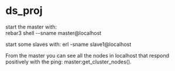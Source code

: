 # ds_proj

start the master with:      
rebar3 shell --sname master@localhost

start some slaves with:
erl -sname slave1@localhost

From the master you can see all the nodes in localhost that respond positively with the ping:
master:get_cluster_nodes().
